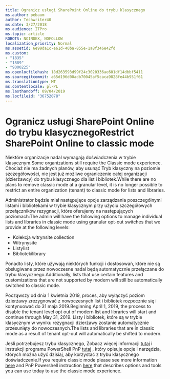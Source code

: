 ```yaml
---
title: Ogranicz usługi SharePoint Online do trybu klasycznego
ms.author: pebaum
author: Techwriter40
ms.date: 3/27/2018
ms.audience: ITPro
ms.topic: article
ROBOTS: NOINDEX, NOFOLLOW
localization_priority: Normal
ms.assetid: 6e99da1c-e61d-40ba-855e-1a8f346e42fd
ms.custom:
- "1835"
- "1889"
- "9000225"
ms.openlocfilehash: 18d263593d99f24c3020336ae601df14dbbf5411
ms.sourcegitcommit: a65d196d00adb70045af5caca9828fe44b951f61
ms.translationtype: MT
ms.contentlocale: pl-PL
ms.lasthandoff: 09/04/2019
ms.locfileid: "36752078"
---
```

# <a name="restrict-sharepoint-online-to-classic-mode"></a><span data-ttu-id="a7079-102">Ogranicz usługi SharePoint Online do trybu klasycznego</span><span class="sxs-lookup"><span data-stu-id="a7079-102">Restrict SharePoint Online to classic mode</span></span>

<span data-ttu-id="a7079-103">Niektóre organizacje nadal wymagają doświadczenia w trybie klasycznym.</span><span class="sxs-lookup"><span data-stu-id="a7079-103">Some organizations still require the Classic mode experience.</span></span> <span data-ttu-id="a7079-104">Chociaż nie ma żadnych planów, aby usunąć Tryb klasyczny na poziomie szczegółowości, nie jest już możliwe ograniczenie całej organizacji (dzierżawcy) do trybu klasycznego dla list i bibliotek.</span><span class="sxs-lookup"><span data-stu-id="a7079-104">While there are no plans to remove classic mode at a granular level, it is no longer possible to restrict an entire organization (tenant) to classic mode for lists and libraries.</span></span>

<span data-ttu-id="a7079-105">Administrator będzie miał następujące opcje zarządzania poszczególnymi listami i bibliotekami w trybie klasycznym przy użyciu szczegółowych przełączników rezygnacji, które oferujemy na następujących poziomach:</span><span class="sxs-lookup"><span data-stu-id="a7079-105">The admin will have the following options to manage individual lists and libraries in classic mode using granular opt-out switches that we provide at the following levels:</span></span>

- <span data-ttu-id="a7079-106">Kolekcja witryn</span><span class="sxs-lookup"><span data-stu-id="a7079-106">site collection</span></span>
- <span data-ttu-id="a7079-107">Witryny</span><span class="sxs-lookup"><span data-stu-id="a7079-107">site</span></span>
- <span data-ttu-id="a7079-108">Listy</span><span class="sxs-lookup"><span data-stu-id="a7079-108">list</span></span>
- <span data-ttu-id="a7079-109">Biblioteki</span><span class="sxs-lookup"><span data-stu-id="a7079-109">library</span></span>

<span data-ttu-id="a7079-110">Ponadto listy, które używają niektórych funkcji i dostosowań, które nie są obsługiwane przez nowoczesne nadal będą automatycznie przełączane do trybu klasycznego.</span><span class="sxs-lookup"><span data-stu-id="a7079-110">Additionally, lists that use certain features and customizations that are not supported by modern will still be automatically switched to classic mode.</span></span>

<span data-ttu-id="a7079-111">Począwszy od dnia 1 kwietnia 2019, proces, aby wyłączyć poziom dzierżawy zrezygnować z nowoczesnych list i bibliotek rozpocznie się i kontynuować do 31 maja 2019.</span><span class="sxs-lookup"><span data-stu-id="a7079-111">Beginning April 1, 2019, the process to disable the tenant level opt out of modern list and libraries will start and continue through May 31, 2019.</span></span>  <span data-ttu-id="a7079-112">Listy i bibliotek, które są w trybie klasycznym w wyniku rezygnacji dzierżawy zostanie automatycznie przesunięty do nowoczesnych.</span><span class="sxs-lookup"><span data-stu-id="a7079-112">The lists and libraries that are in classic mode as a result of tenant opt-out will automatically be shifted to modern.</span></span>

<span data-ttu-id="a7079-113">Jeśli potrzebujesz trybu klasycznego, Zobacz więcej informacji [tutaj](https://techcommunity.microsoft.com/t5/Microsoft-SharePoint-Blog/Delivering-SharePoint-modern-experiences/ba-p/315023) i instrukcji programu PowerShell PnP [tutaj](https://docs.microsoft.com/sharepoint/dev/transform/modernize-userinterface-lists-and-libraries-optout) , który opisuje opcje i narzędzia, których można użyć dzisiaj, aby korzystać z trybu klasycznego doświadczenie.</span><span class="sxs-lookup"><span data-stu-id="a7079-113">If you require classic mode please see more information [here](https://techcommunity.microsoft.com/t5/Microsoft-SharePoint-Blog/Delivering-SharePoint-modern-experiences/ba-p/315023) and PnP Powershell instruction [here](https://docs.microsoft.com/sharepoint/dev/transform/modernize-userinterface-lists-and-libraries-optout) that describes options and tools you can use today to use the classic mode experience.</span></span>
